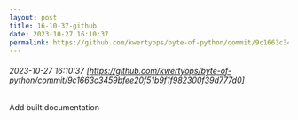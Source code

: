 ```yaml
---
layout: post
title: 16-10-37-github
date: 2023-10-27 16:10:37
permalink: https://github.com/kwertyops/byte-of-python/commit/9c1663c3459bfee20f51b9f1f982300f39d777d0
---
```


###### 2023-10-27 16:10:37 [https://github.com/kwertyops/byte-of-python/commit/9c1663c3459bfee20f51b9f1f982300f39d777d0]
Add built documentation
